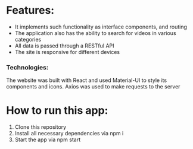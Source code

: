 # Features:

* It implements such functionality as interface components, and routing 
* The application also has the ability to search for videos in various categories
* All data is passed through a RESTful API
* The site is responsive for different devices


### Technologies: 
The website was built with React and used Material-UI to style its components and
icons. Axios was used to make requests to the server

# How to run this app:

1. Clone this repository
2. Install all necessary dependencies via npm i
3. Start the app via npm start